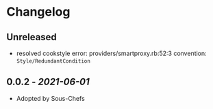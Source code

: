 # Changelog

## Unreleased

- resolved cookstyle error: providers/smartproxy.rb:52:3 convention: `Style/RedundantCondition`
## 0.0.2 - *2021-06-01*

- Adopted by Sous-Chefs
